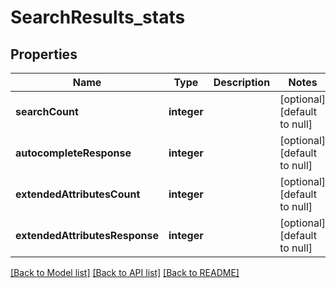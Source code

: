 # SearchResults_stats

## Properties
Name | Type | Description | Notes
------------ | ------------- | ------------- | -------------
**searchCount** | **integer** |  | [optional] [default to null]
**autocompleteResponse** | **integer** |  | [optional] [default to null]
**extendedAttributesCount** | **integer** |  | [optional] [default to null]
**extendedAttributesResponse** | **integer** |  | [optional] [default to null]

[[Back to Model list]](../README.md#documentation-for-models) [[Back to API list]](../README.md#documentation-for-api-endpoints) [[Back to README]](../README.md)


